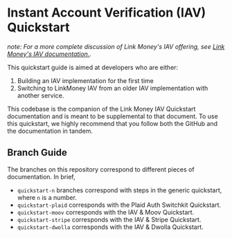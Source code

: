 # Instant Account Verification (IAV) Quickstart

_note: For a more complete discussion of Link Money's IAV offering, see [Link Money's IAV documentation.](https://www.notion.so/fingoal/Instant-Account-Verification-IAV-4b3551681e3f49d09251a6b4122c9b65)._

This quickstart guide is aimed at developers who are either: 
1. Building an IAV implementation for the first time 
2. Switching to LinkMoney IAV from an older IAV implementation with another service. 

This codebase is the companion of the Link Money IAV Quickstart documentation and is meant to be supplemental to that document. To use this quickstart, we highly recommend that you follow both the GitHub and the documentation in tandem. 

## Branch Guide 
The branches on this repository correspond to different pieces of documentation. In brief, 
- `quickstart-n` branches correspond with steps in the generic quickstart, where `n` is a number.
- `quickstart-plaid` corresponds with the Plaid Auth Switchkit Quickstart.
- `quickstart-moov` corresponds with the IAV & Moov Quickstart.
- `quickstart-stripe` corresponds with the IAV & Stripe Quickstart. 
- `quickstart-dwolla` corresponds with the IAV & Dwolla Quickstart.
